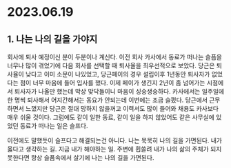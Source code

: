 # 2023.06.19

## 1. 나는 나의 길을 가야지

회사에 퇴사 예정이신 분이 두분이나 계신다. 이전 회사 카사에서 동료가 떠나는 슬픔을 너무나 많이 겪었기에 다음 회사를 선택할 때 퇴사율을 최우선적으로 보았다. 당근은 퇴사율이 낮다고 이미 소문이 나있었고, 당근페이의 경우 설립이후 1년동안 퇴사자가 없었다는 점이 너무 마음에 들어 입사를 했다. 이제 페이가 생긴지 2년이 좀 넘어가는 시점에서 퇴사자가 나올만 했는데 막상 맞닥들이니 마음이 싱숭생숭하다. 카사에서는 일주일에 한 명씩 퇴사해서 어지간해서는 동요가 안되는데 이번에는 조금 슬펐다. 당근에서 근무하면서 느꼈지만 당근은 절대 망하지 않을꺼고 이력서도 많이 들어와 채용도 카사보다 매우 쉬울 것이다. 그럼에도 같이 일한 동료, 같이 일을 하지 않았어도 같은 사무실에 있었던 동료가 떠나는 일은 슬프다.

이전에도 말했듯이 슬프다고 해결되는건 아니다. 나는 묵묵히 나의 길을 가면된다. 내가 옳다고 생각하는 길. 지금 내가 해야하는 일. 주변에 휩쓸려 내가 나의 삶의 주체가 되지 못한다면 항상 슬픔속에서 살기에 나는 나의 길을 가면된다.
